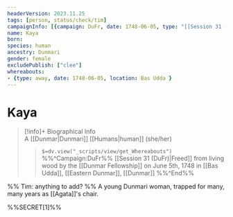 ```yaml
---
headerVersion: 2023.11.25
tags: [person, status/check/tim]
campaignInfo: [{campaign: DuFr, date: 1748-06-05, type: "[[Session 31 (DuFr)|Freed]] from living wood", format: "<met:x> <person:q> on <target> <current:3Frq>"  }]
name: Kaya
born:
species: human
ancestry: Dunmari
gender: female
excludePublish: ["clee"]
whereabouts: 
- {type: away, date: 1748-06-05, location: Bas Udda }
---
```

# Kaya
>[!info]+ Biographical Info  
> A [[Dunmar|Dunmari]] [[Humans|human]] (she/her)  
>> `$=dv.view("_scripts/view/get_Whereabouts")`  
>> %%^Campaign:DuFr%% [[Session 31 (DuFr)|Freed]] from living wood by the [[Dunmar Fellowship]] on June 5th, 1748 in [[Bas Udda]], [[Eastern Dunmar]], [[Dunmar]] %%^End%%

%% Tim: anything to add? %%
A young Dunmari woman, trapped for many, many years as [[Agata]]'s chair. 

%%SECRET[1]%%